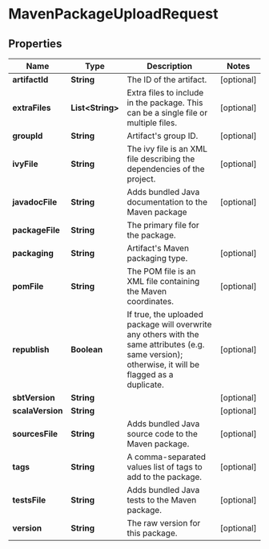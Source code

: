 
# MavenPackageUploadRequest

## Properties
Name | Type | Description | Notes
------------ | ------------- | ------------- | -------------
**artifactId** | **String** | The ID of the artifact. |  [optional]
**extraFiles** | **List&lt;String&gt;** | Extra files to include in the package. This can be a single file or multiple files. |  [optional]
**groupId** | **String** | Artifact&#39;s group ID. |  [optional]
**ivyFile** | **String** | The ivy file is an XML file describing the dependencies of the project. |  [optional]
**javadocFile** | **String** | Adds bundled Java documentation to the Maven package |  [optional]
**packageFile** | **String** | The primary file for the package. | 
**packaging** | **String** | Artifact&#39;s Maven packaging type. |  [optional]
**pomFile** | **String** | The POM file is an XML file containing the Maven coordinates. |  [optional]
**republish** | **Boolean** | If true, the uploaded package will overwrite any others with the same attributes (e.g. same version); otherwise, it will be flagged as a duplicate. |  [optional]
**sbtVersion** | **String** |  |  [optional]
**scalaVersion** | **String** |  |  [optional]
**sourcesFile** | **String** | Adds bundled Java source code to the Maven package. |  [optional]
**tags** | **String** | A comma-separated values list of tags to add to the package. |  [optional]
**testsFile** | **String** | Adds bundled Java tests to the Maven package. |  [optional]
**version** | **String** | The raw version for this package. |  [optional]




